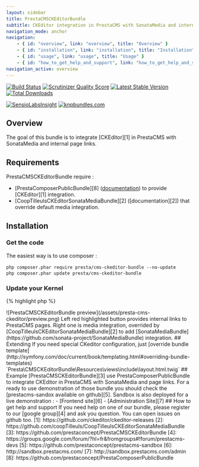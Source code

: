 ```yaml
---
layout: sidebar
title: PrestaCMSCKEditorBundle
subtitle: CKEditor integration in PrestaCMS with SonataMedia and internal page links
navigation_mode: anchor
navigation:
    - { id: "overview", link: "overview", title: "Overview" }
    - { id: "installation", link: "installation", title: "Installation" }
    - { id: "usage", link: "usage", title: "Usage" }
    - { id: "how_to_get_help_and_support", link: "how_to_get_help_and_support", title: "Help and support" }
navigation_active: overview
---
```


[![Build Status](https://secure.travis-ci.org/prestaconcept/PrestaCMSCKEditorBundle.png?branch=master)](http://travis-ci.org/prestaconcept/PrestaCMSCKEditorBundle)
[![Scrutinizer Quality Score](https://scrutinizer-ci.com/g/prestaconcept/PrestaCMSCKEditorBundle/badges/quality-score.png?s=49843af186b540a300705d9f77afa43507253297)](https://scrutinizer-ci.com/g/prestaconcept/PrestaCMSCKEditorBundle/)
[![Latest Stable Version](https://poser.pugx.org/presta/cms-ckeditor-bundle/v/stable.png)](https://packagist.org/packages/presta/cms-ckeditor-bundle)
[![Total Downloads](https://poser.pugx.org/presta/cms-ckeditor-bundle/downloads.png)](https://packagist.org/packages/presta/cms-ckeditor-bundle)

[![SensioLabsInsight](https://insight.sensiolabs.com/projects/354dd545-c7b9-4823-bcb9-46cb4ccfea0d/big.png)](https://insight.sensiolabs.com/projects/354dd545-c7b9-4823-bcb9-46cb4ccfea0d)
[![knpbundles.com](http://knpbundles.com/prestaconcept/PrestaCMSCKEditorBundle/badge)](http://knpbundles.com/prestaconcept/PrestaCMSCKEditorBundle)

## Overview

The goal of this bundle is to integrate [CKEditor][1] in PrestaCMS with SonataMedia and internal page links.

## Requirements

PrestaCMSCKEditorBundle require :
-   [PrestaComposerPublicBundle][8] ([documentation](../presta-composer-public/)) to provide [CKEditor][1] integration.
-   [CoopTilleulsCKEditorSonataMediaBundle][2] ([documentation][2]) that override default media integration.


## Installation

### Get the code

The easiest way is to use composer :

    php composer.phar require presta/cms-ckeditor-bundle --no-update
    php composer.phar update presta/cms-ckeditor-bundle

### Update your Kernel

{% highlight php %}
<?php
class AppKernel extends Kernel
{
    public function registerBundles()
    {
        $bundles = array(
            ...,
            new Presta\CMSCKEditorBundle\PrestaCMSCKEditorBundle()
        );
    }
}
{% endhighlight %}

## Usage

Now, PrestaCMS block edit looks like :

<div class="screenshot" markdown="1">
![PrestaCMSCKEditorBundle preview](/assets/presta-cms-ckeditor/preview.png)
</div>

Left red highlighted button provides internal links to PrestaCMS pages.

Right one is media integration, overrided by [CoopTilleulsCKEditorSonataMediaBundle][2] to add [SonataMediaBundle](https://github.com/sonata-project/SonataMediaBundle) integration.


## Extending

If you need special CKeditor configuration, just [override bundle template](http://symfony.com/doc/current/book/templating.html#overriding-bundle-templates)
`Presta\CMSCKEditorBundle\Resources\views\include\layout.html.twig`

## Example

[PrestaCMSCKEditorBundle][3] use PrestaComposerPublicBundle to integrate CKEditor in PrestaCMS with SonataMedia and page links.

For a ready to use demonstration of those bundle you should check the [prestacms-sandox available on github][5].

Sandbox is also deployed for a live demonstration :

-   [Frontend site][6]
-   [Administration Site][7]

## How to get help and support

If you need help on one of our bundle, please register to our [google group][4] and ask you question.
You can open issues on github too.


[1]: https://github.com/ckeditor/ckeditor-releases
[2]: https://github.com/coopTilleuls/CoopTilleulsCKEditorSonataMediaBundle
[3]: https://github.com/prestaconcept/PrestaCMSCKEditorBundle
[4]: https://groups.google.com/forum/?hl=fr&fromgroups#!forum/prestacms-devs
[5]: https://github.com/prestaconcept/prestacms-sandbox
[6]: http://sandbox.prestacms.com/
[7]: http://sandbox.prestacms.com/admin
[8]: https://github.com/prestaconcept/PrestaComposerPublicBundle
